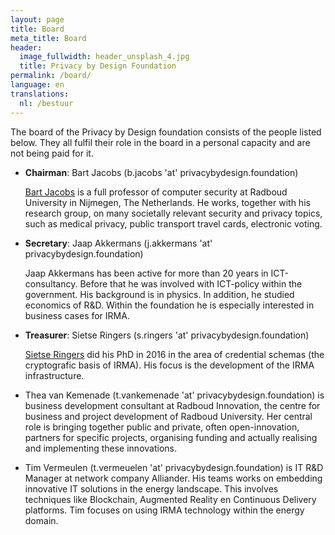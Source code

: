 ```yaml
---
layout: page
title: Board
meta_title: Board
header:
  image_fullwidth: header_unsplash_4.jpg
  title: Privacy by Design Foundation
permalink: /board/
language: en
translations:
  nl: /bestuur
---
```


The board of the Privacy by Design foundation consists of the people
listed below. They all fulfil their role in the board in a personal
capacity and are not being paid for it.

 * **Chairman**: Bart Jacobs (b.jacobs 'at' privacybydesign.foundation)

   [Bart Jacobs](http://www.cs.ru.nl/~bart) is a full professor of
   computer security at Radboud University in Nijmegen, The
   Netherlands. He works, together with his research group, on many
   societally relevant security and privacy topics, such as medical
   privacy, public transport travel cards, electronic voting.

 * **Secretary**: Jaap Akkermans (j.akkermans 'at'
   privacybydesign.foundation) 

   Jaap Akkermans has been active for more than 20 years in
   ICT-consultancy. Before that he was involved with ICT-policy within
   the government. His background is in physics. In addition, he
   studied economics of R&D. Within the foundation he is especially
   interested in business cases for IRMA.

 * **Treasurer**: Sietse Ringers (s.ringers 'at' privacybydesign.foundation)

   [Sietse Ringers](https://sietseringers.net/) did his PhD in 2016 in
   the area of credential schemas (the cryptografic basis of IRMA). His
   focus is the development of the IRMA infrastructure.

 * Thea van Kemenade (t.vankemenade 'at' privacybydesign.foundation)
   is business development consultant at Radboud Innovation, the
   centre for business and project development of Radboud
   University. Her central role is bringing together public and
   private, often open-innovation, partners for specific projects,
   organising funding and actually realising and implementing these
   innovations.

 * Tim Vermeulen (t.vermeuelen 'at' privacybydesign.foundation) is IT
   R&D Manager at network company Alliander. His teams works on
   embedding innovative IT solutions in the energy landscape. This
   involves techniques like Blockchain, Augmented Reality en
   Continuous Delivery platforms. Tim focuses on using IRMA technology
   within the energy domain.
